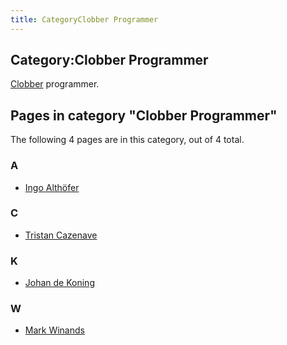 ```yaml
---
title: CategoryClobber Programmer
---
```

## Category:Clobber Programmer



[Clobber](Clobber "Clobber") programmer.

## Pages in category "Clobber Programmer"

The following 4 pages are in this category, out of 4 total.

### A

- [Ingo Althöfer](Ingo_Alth%C3%B6fer "Ingo Althöfer")

### C

- [Tristan Cazenave](Tristan_Cazenave "Tristan Cazenave")

### K

- [Johan de Koning](Johan_de_Koning "Johan de Koning")

### W

- [Mark Winands](Mark_Winands "Mark Winands")

